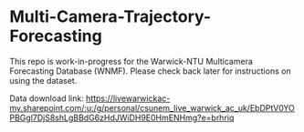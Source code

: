 # Multi-Camera-Trajectory-Forecasting

This repo is work-in-progress for the Warwick-NTU Multicamera Forecasting Database (WNMF). Please check back later for instructions on using the dataset.

Data download link: https://livewarwickac-my.sharepoint.com/:u:/g/personal/csunem_live_warwick_ac_uk/EbDPtV0YOPBGgl7DjS8shLgBBdG6zHdJWiDH9E0HmENHmg?e=brhriq
